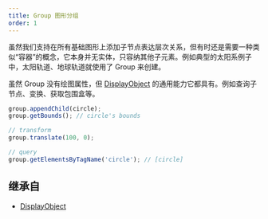 ```yaml
---
title: Group 图形分组
order: 1
---
```


虽然我们支持在所有基础图形上添加子节点表达层次关系，但有时还是需要一种类似“容器”的概念，它本身并无实体，只容纳其他子元素。例如典型的太阳系例子中，太阳轨道、地球轨道就使用了 Group 来创建。

虽然 Group 没有绘图属性，但 [DisplayObject](/zh/api/basic/display-object) 的通用能力它都具有。例如查询子节点、变换、获取包围盒等。

```js
group.appendChild(circle);
group.getBounds(); // circle's bounds

// transform
group.translate(100, 0);

// query
group.getElementsByTagName('circle'); // [circle]
```

## 继承自

- [DisplayObject](/zh/api/basic/display-object)
